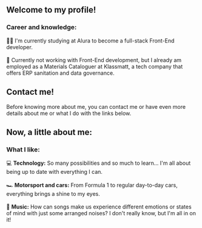 ## Welcome to my profile!
### Career and knowledge:
👨‍🎓 I'm currently studying at Alura to become a full-stack Front-End developer.
<br>
<br>
💼 Currently not working with Front-End development, but I already am employed as a Materials Cataloguer at Klassmatt, a tech company that offers ERP sanitation and data governance.

## Contact me!
Before knowing more about me, you can contact me or have even more details about me or what I do with the links below.
<br>


## Now, a little about me:
### What I like:
💻 <strong>Technology:</strong> So many possibilities and so much to learn... I'm all about being up to date with everything I can.
<br>
<br>
🏎️ <strong>Motorsport and cars:</strong> From Formula 1 to regular day-to-day cars, everything brings a shine to my eyes.
<br>
<br>
🎵 <strong>Music:</strong> How can songs make us experience different emotions or states of mind with just some arranged noises? I don't really know, but I'm all in on it!

<!--

- 🔭 I’m currently working on ...
- 🌱 I’m currently learning ...
- 👯 I’m looking to collaborate on ...
- 🤔 I’m looking for help with ...
- 💬 Ask me about ...
- 📫 How to reach me: ...
- 😄 Pronouns: ...
- ⚡ Fun fact: ...
-->
